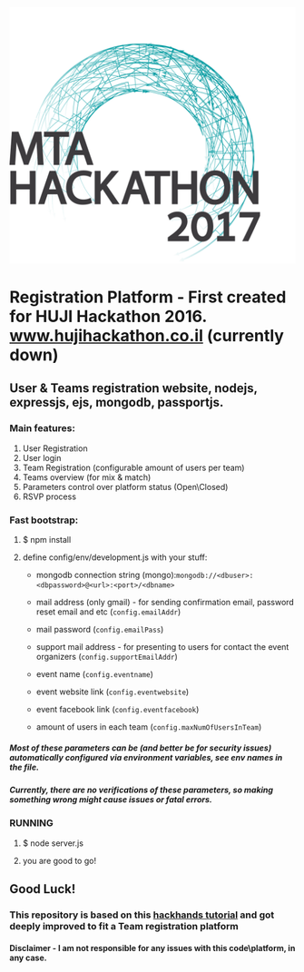 ![HUJI Hackathon](https://github.com/gingi007/RegistrationPlatform/blob/master/public/assets/img/mini-logo.png "HUJI Hackathon")

# Registration Platform - First created for HUJI Hackathon 2016. www.hujihackathon.co.il (currently down)

## User &amp; Teams registration website, nodejs, expressjs, ejs, mongodb, passportjs.

### Main features:
1. User Registration
2. User login
3. Team Registration (configurable amount of users per team)
4. Teams overview (for mix & match)
5. Parameters control over platform status (Open\Closed)
6. RSVP process

### Fast bootstrap:

1.  $ npm install

2. define config/env/development.js with your stuff:

   * mongodb connection string (mongo):```mongodb://<dbuser>:<dbpassword>@<url>:<port>/<dbname>```
  
   * mail address (only gmail) - for sending confirmation email, password reset email and etc (`config.emailAddr`)
  
   * mail password (`config.emailPass`)
  
   * support mail address - for presenting to users for contact the event organizers (`config.supportEmailAddr`)
  
   * event name (`config.eventname`)
  
   * event website link (`config.eventwebsite`)
  
   * event facebook link (`config.eventfacebook`)
  
   * amount of users in each team (`config.maxNumOfUsersInTeam`)

##### Most of these parameters can be (and better be for security issues) automatically configured via environment variables, see env names in the file.
  
##### Currently, there are no verifications of these parameters, so making something wrong might cause issues or fatal errors.

### RUNNING

1. $ node server.js

2. you are good to go!

## Good Luck!

### This repository is based on this [hackhands tutorial](https://hackhands.com/how-to-get-started-on-the-mean-stack/) and got deeply improved to fit a Team registration platform

#### Disclaimer - I am not responsible for any issues with this code\platform, in any case.

